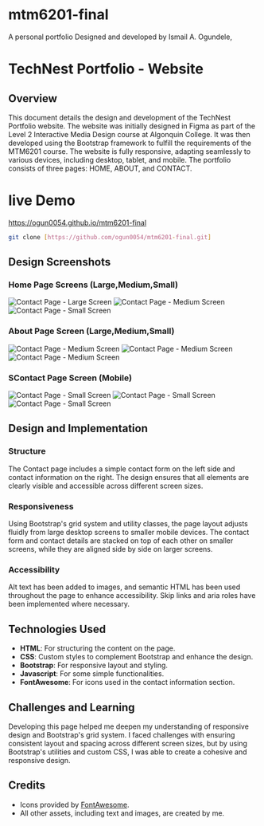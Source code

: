 # mtm6201-final

A personal portfolio Designed and developed by Ismail A. Ogundele,

# TechNest Portfolio - Website

## Overview

This document details the design and development of the TechNest Portfolio website. The website was initially designed in Figma as part of the Level 2 Interactive Media Design course at Algonquin College. It was then developed using the Bootstrap framework to fulfill the requirements of the MTM6201 course. The website is fully responsive, adapting seamlessly to various devices, including desktop, tablet, and mobile. The portfolio consists of three pages: HOME, ABOUT, and CONTACT.

# live Demo

https://ogun0054.github.io/mtm6201-final

```bash
git clone [https://github.com/ogun0054/mtm6201-final.git]
```

## Design Screenshots

### Home Page Screens (Large,Medium,Small)

![Contact Page - Large Screen](./screens/Homepage-Large%20size.png)
![Contact Page - Medium Screen](./screens/Homepage-M.png)
![Contact Page - Small Screen](./screens/Homepage-S.png)

### About Page Screen (Large,Medium,Small)

![Contact Page - Medium Screen](./screens/About-Large%20size.png)
![Contact Page - Medium Screen](./screens/About-M.png)
![Contact Page - Medium Screen](./screens/About-S.png)

### SContact Page Screen (Mobile)

![Contact Page - Small Screen](./screens/Contact-Large%20size.png)
![Contact Page - Small Screen](./screens/Contact-M.png)
![Contact Page - Small Screen](./screens/Contact-S.png)

## Design and Implementation

### Structure

The Contact page includes a simple contact form on the left side and contact information on the right. The design ensures that all elements are clearly visible and accessible across different screen sizes.

### Responsiveness

Using Bootstrap's grid system and utility classes, the page layout adjusts fluidly from large desktop screens to smaller mobile devices. The contact form and contact details are stacked on top of each other on smaller screens, while they are aligned side by side on larger screens.

### Accessibility

Alt text has been added to images, and semantic HTML has been used throughout the page to enhance accessibility. Skip links and aria roles have been implemented where necessary.

## Technologies Used

- **HTML**: For structuring the content on the page.
- **CSS**: Custom styles to complement Bootstrap and enhance the design.
- **Bootstrap**: For responsive layout and styling.
- **Javascript**: For some simple functionalities.
- **FontAwesome**: For icons used in the contact information section.

## Challenges and Learning

Developing this page helped me deepen my understanding of responsive design and Bootstrap's grid system. I faced challenges with ensuring consistent layout and spacing across different screen sizes, but by using Bootstrap's utilities and custom CSS, I was able to create a cohesive and responsive design.

## Credits

- Icons provided by [FontAwesome](https://fontawesome.com/).
- All other assets, including text and images, are created by me.
